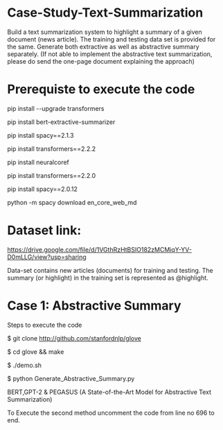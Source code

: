 # Case-Study-Text-Summarization
 Build a text summarization system to highlight a summary of a given document (news article). The training and testing data set is provided for the same. Generate both extractive as well as abstractive summary separately.  (If not able to implement the abstractive text summarization, please do send the one-page document explaining the approach)

# Prerequiste to execute the code
pip install --upgrade transformers

pip install bert-extractive-summarizer 

pip install spacy==2.1.3 

pip install transformers==2.2.2 

pip install neuralcoref 

pip install transformers==2.2.0 

pip install spacy==2.0.12 

python -m spacy download en_core_web_md 

# Dataset link: 
https://drive.google.com/file/d/1VGthRzHtBSIO182zMCMiqY-YV-D0mLLG/view?usp=sharing

Data-set contains new articles (documents) for training and testing. The summary (or highlight) in the training set is represented as @highlight.

# Case 1: Abstractive Summary
Steps to execute the code 

$ git clone http://github.com/stanfordnlp/glove

$ cd glove && make

$ ./demo.sh

$ python Generate_Abstractive_Summary.py


BERT,GPT-2 & PEGASUS (A State-of-the-Art Model for Abstractive Text Summarization)

To Execute the second method uncomment the code from line no 696 to end.

